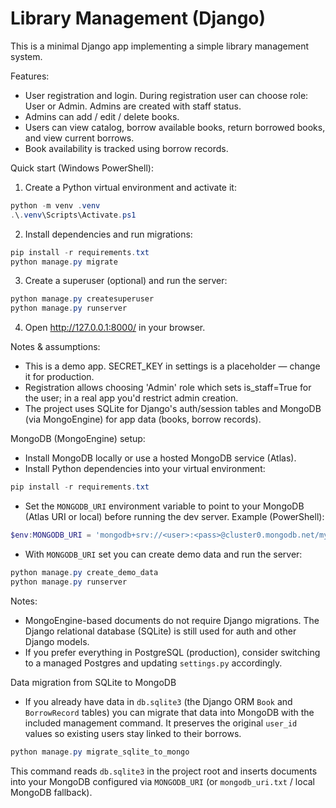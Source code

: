 # Library Management (Django)

This is a minimal Django app implementing a simple library management system.

Features:
- User registration and login. During registration user can choose role: User or Admin. Admins are created with staff status.
- Admins can add / edit / delete books.
- Users can view catalog, borrow available books, return borrowed books, and view current borrows.
- Book availability is tracked using borrow records.

Quick start (Windows PowerShell):

1. Create a Python virtual environment and activate it:

```powershell
python -m venv .venv
.\.venv\Scripts\Activate.ps1
```

2. Install dependencies and run migrations:

```powershell
pip install -r requirements.txt
python manage.py migrate
```

3. Create a superuser (optional) and run the server:

```powershell
python manage.py createsuperuser
python manage.py runserver
```

4. Open http://127.0.0.1:8000/ in your browser.

Notes & assumptions:
- This is a demo app. SECRET_KEY in settings is a placeholder — change it for production.
- Registration allows choosing 'Admin' role which sets is_staff=True for the user; in a real app you'd restrict admin creation.
- The project uses SQLite for Django's auth/session tables and MongoDB (via MongoEngine) for app data (books, borrow records).

MongoDB (MongoEngine) setup:
- Install MongoDB locally or use a hosted MongoDB service (Atlas).
- Install Python dependencies into your virtual environment:

```powershell
pip install -r requirements.txt
```

- Set the `MONGODB_URI` environment variable to point to your MongoDB (Atlas URI or local) before running the dev server. Example (PowerShell):

```powershell
$env:MONGODB_URI = 'mongodb+srv://<user>:<pass>@cluster0.mongodb.net/mydb'
```

- With `MONGODB_URI` set you can create demo data and run the server:

```powershell
python manage.py create_demo_data
python manage.py runserver
```

Notes:
- MongoEngine-based documents do not require Django migrations. The Django relational database (SQLite) is still used for auth and other Django models.
- If you prefer everything in PostgreSQL (production), consider switching to a managed Postgres and updating `settings.py` accordingly.

Data migration from SQLite to MongoDB
- If you already have data in `db.sqlite3` (the Django ORM `Book` and
	`BorrowRecord` tables) you can migrate that data into MongoDB with the
	included management command. It preserves the original `user_id` values
	so existing users stay linked to their borrows.

```powershell
python manage.py migrate_sqlite_to_mongo
```

This command reads `db.sqlite3` in the project root and inserts documents
into your MongoDB configured via `MONGODB_URI` (or `mongodb_uri.txt` /
local MongoDB fallback).
